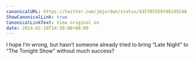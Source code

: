 ```yaml
---
canonicalURL: https://twitter.com/jmjordan/status/435785559748149248
ShowCanonicalLink: true
CanonicalLinkText: View original on
date: 2014-02-18T14:39:08+00:00
---
```

I hope I’m wrong, but hasn’t someone already tried to bring “Late Night” to “The Tonight Show” without much success?